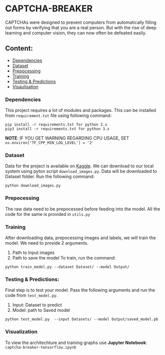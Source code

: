 # CAPTCHA-BREAKER

CAPTCHAs were designed to prevent computers from automatically filling out forms by verifying that you are a real person. But with the rise of deep learning and computer vision, they can now often be defeated easily. 


## Content:
-  [Dependencies](https://github.com/arpitj07/CAPTCHA-BREAKER/blob/master/README.md#dependencies)
-  [Dataset](https://github.com/arpitj07/CAPTCHA-BREAKER/blob/master/README.md#dataset)
-  [Prepocessing](https://github.com/arpitj07/CAPTCHA-BREAKER/blob/master/README.md#prepocessing) 
-  [Training](https://github.com/arpitj07/CAPTCHA-BREAKER/blob/master/README.md#training)
-  [Testing & Predictions](https://github.com/arpitj07/CAPTCHA-BREAKER/blob/master/README.md#testing--predictions)
-  [Visaulisation](https://github.com/arpitj07/CAPTCHA-BREAKER/blob/master/README.md#visualization)


### Dependencies 
This project requires a lot of modules and packages. This can be installed from `requirement.txt` file using following command:

```
pip install -r requirements.txt for python 2.x
pip3 install -r requirements.txt for python 3.x
```
**NOTE**: IF YOU GET WARNING REGARDING CPU USAGE, SET `os.environ['TF_CPP_MIN_LOG_LEVEL'] = '2'`



### Dataset

Data for the project is available on [Kaggle](https://www.kaggle.com/fournierp/captcha-version-2-images). We can download to our local system using pyton script `download_images.py`. Data will be downloaded to Dataset folder. Run the following command:

```
python download_images.py
```



### Prepocessing

The raw data need to be prepocessed before feeding into the model. All the code for the same is provided in `utils.py`




### Training 

After downloading data, prepocessing images and labels, we will train the model. We need to provide 2 arguments.
1) Path to Input images
2) Path to save the model
To train, run the command:

```
python train_model.py --dataset Dataset/ --model Output/
```



### Testing & Predictions:

Final step is to test your model. Pass the following arguments and run the code from `test_model.py`.
1) Input: Dataset to predict
2) Model: path to Saved model

```
python test_model.py  --input Datasets/ --model Output/saved_model.pb
```


### Visualization

To view the architechture and training graphs use **Jupyter Notebook**: ` captcha-breaker-tensorflow.ipynb `

